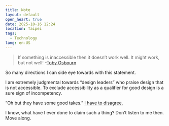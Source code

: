 ```yaml
---
title: Note
layout: default
open_heart: true
date: 2025-10-16 12:24
location: Taipei
tags: 
  - Technology
lang: en-US
---
```


> If something is inaccessible then it doesn’t work well. It might work, but not well! -[Toby Osbourn](https://masto.ai/@tosbourn/115377103277437578)

So many directions I can side eye towards with this statement. 

I am extremely judgmental towards “design leaders” who praise design that is not accessible. To exclude accessibility as a qualifier for good design is a sure sign of incompetency.

“Oh but they have some good takes.” [I have to disagree.](https://muan.co/notes/2025-10-11-aa)

I know, what have I ever done to claim such a thing? Don’t listen to me then. Move along.
